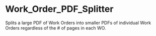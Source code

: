 # Work_Order_PDF_Splitter
Splits a large PDF of Work Orders into smaller PDFs of individual Work Orders regardless of the # of pages in each WO.
